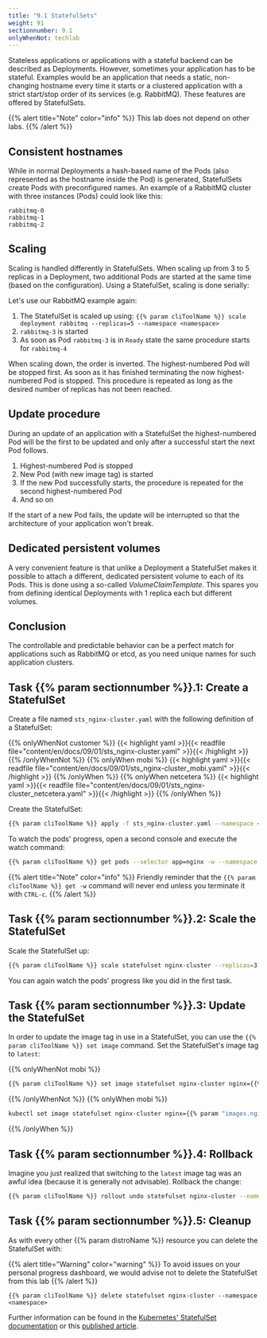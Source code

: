 ```yaml
---
title: "9.1 StatefulSets"
weight: 91
sectionnumber: 9.1
onlyWhenNot: techlab
---
```


Stateless applications or applications with a stateful backend can be described as Deployments.
However, sometimes your application has to be stateful.
Examples would be an application that needs a static, non-changing hostname every time it starts or a clustered application with a strict start/stop order of its services (e.g. RabbitMQ).
These features are offered by StatefulSets.

{{% alert title="Note" color="info" %}}
This lab does not depend on other labs.
{{% /alert %}}


## Consistent hostnames

While in normal Deployments a hash-based name of the Pods (also represented as the hostname inside the Pod) is generated, StatefulSets create Pods with preconfigured names.
An example of a RabbitMQ cluster with three instances (Pods) could look like this:

```
rabbitmq-0
rabbitmq-1
rabbitmq-2
```


## Scaling

Scaling is handled differently in StatefulSets.
When scaling up from 3 to 5 replicas in a Deployment, two additional Pods are started at the same time (based on the configuration).
Using a StatefulSet, scaling is done serially:

Let's use our RabbitMQ example again:

1. The StatefulSet is scaled up using: `{{% param cliToolName %}} scale deployment rabbitmq --replicas=5 --namespace <namespace>`
1. `rabbitmq-3` is started
1. As soon as Pod `rabbitmq-3` is in `Ready` state the same procedure starts for `rabbitmq-4`

When scaling down, the order is inverted. The highest-numbered Pod will be stopped first.
As soon as it has finished terminating the now highest-numbered Pod is stopped.
This procedure is repeated as long as the desired number of replicas has not been reached.


## Update procedure

During an update of an application with a StatefulSet the highest-numbered Pod will be the first to be updated and only after a successful start the next Pod follows.

1. Highest-numbered Pod is stopped
1. New Pod (with new image tag) is started
1. If the new Pod successfully starts, the procedure is repeated for the second highest-numbered Pod
1. And so on

If the start of a new Pod fails, the update will be interrupted so that the architecture of your application won't break.


## Dedicated persistent volumes

A very convenient feature is that unlike a Deployment a StatefulSet makes it possible to attach a different, dedicated persistent volume to each of its Pods.
This is done using a so-called _VolumeClaimTemplate_.
This spares you from defining identical Deployments with 1 replica each but different volumes.


## Conclusion

The controllable and predictable behavior can be a perfect match for applications such as RabbitMQ or etcd, as you need unique names for such application clusters.


## Task {{% param sectionnumber %}}.1: Create a StatefulSet

Create a file named `sts_nginx-cluster.yaml` with the following definition of a StatefulSet:

{{% onlyWhenNot customer %}}
{{< highlight yaml >}}{{< readfile file="content/en/docs/09/01/sts_nginx-cluster.yaml" >}}{{< /highlight >}}
{{% /onlyWhenNot %}}
{{% onlyWhen mobi %}}
{{< highlight yaml >}}{{< readfile file="content/en/docs/09/01/sts_nginx-cluster_mobi.yaml" >}}{{< /highlight >}}
{{% /onlyWhen %}}
{{% onlyWhen netcetera %}}
{{< highlight yaml >}}{{< readfile file="content/en/docs/09/01/sts_nginx-cluster_netcetera.yaml" >}}{{< /highlight >}}
{{% /onlyWhen %}}

Create the StatefulSet:
  
```bash
{{% param cliToolName %}} apply -f sts_nginx-cluster.yaml --namespace <namespace>
```

To watch the pods' progress, open a second console and execute the watch command:

```bash
{{% param cliToolName %}} get pods --selector app=nginx -w --namespace <namespace>
```

{{% alert title="Note" color="info" %}}
Friendly reminder that the `{{% param cliToolName %}} get -w` command will never end unless you terminate it with `CTRL-c`.
{{% /alert %}}


## Task {{% param sectionnumber %}}.2: Scale the StatefulSet

Scale the StatefulSet up:

```bash
{{% param cliToolName %}} scale statefulset nginx-cluster --replicas=3 --namespace <namespace>
```

You can again watch the pods' progress like you did in the first task.


## Task {{% param sectionnumber %}}.3: Update the StatefulSet

In order to update the image tag in use in a StatefulSet, you can use the `{{% param cliToolName %}} set image` command.
Set the StatefulSet's image tag to `latest`:

{{% onlyWhenNot mobi %}}
```bash
{{% param cliToolName %}} set image statefulset nginx-cluster nginx={{% param "images.nginxinc-nginx-unprivileged" %}} --namespace <namespace>
```
{{% /onlyWhenNot %}}
{{% onlyWhen mobi %}}
```bash
kubectl set image statefulset nginx-cluster nginx={{% param "images.nginx" %}} --namespace <namespace>
```
{{% /onlyWhen %}}


## Task {{% param sectionnumber %}}.4: Rollback

Imagine you just realized that switching to the `latest` image tag was an awful idea (because it is generally not advisable).
Rollback the change:

```bash
{{% param cliToolName %}} rollout undo statefulset nginx-cluster --namespace <namespace>
```


## Task {{% param sectionnumber %}}.5: Cleanup

As with every other {{% param distroName %}} resource you can delete the StatefulSet with:

{{% alert title="Warning" color="warning" %}}
To avoid issues on your personal progress dashboard, we would advise not to delete the StatefulSet from this lab
{{% /alert %}}

```
{{% param cliToolName %}} delete statefulset nginx-cluster --namespace <namespace>
```

Further information can be found in the [Kubernetes' StatefulSet documentation](https://kubernetes.io/docs/concepts/workloads/controllers/statefulset/) or this [published article](https://opensource.com/article/17/2/stateful-applications).

